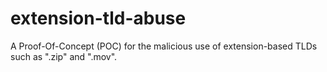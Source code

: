# extension-tld-abuse
A Proof-Of-Concept (POC) for the malicious use of extension-based TLDs such as ".zip" and ".mov". 
